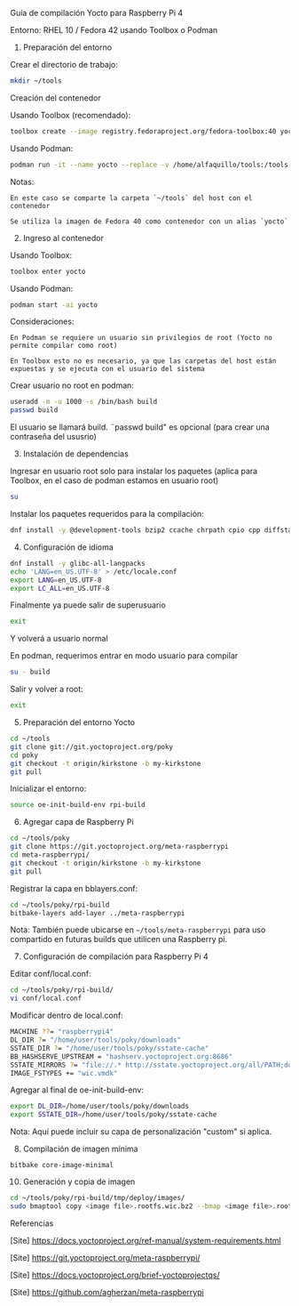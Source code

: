 Guía de compilación Yocto para Raspberry Pi 4

Entorno: RHEL 10 / Fedora 42 usando Toolbox o Podman
1. Preparación del entorno

Crear el directorio de trabajo:
```bash
mkdir ~/tools
```
Creación del contenedor

Usando Toolbox (recomendado):
```bash
toolbox create --image registry.fedoraproject.org/fedora-toolbox:40 yocto
```

Usando Podman:
```bash
podman run -it --name yocto --replace -v /home/alfaquillo/tools:/tools:z registry.fedoraproject.org/fedora-toolbox:40 /bin/bash
```

Notas:

    En este caso se comparte la carpeta `~/tools` del host con el contenedor

    Se utiliza la imagen de Fedora 40 como contenedor con un alias `yocto`

2. Ingreso al contenedor

Usando Toolbox:
```bash
toolbox enter yocto
```

Usando Podman:
```bash
podman start -ai yocto
```

Consideraciones:

    En Podman se requiere un usuario sin privilegios de root (Yocto no permite compilar como root)

    En Toolbox esto no es necesario, ya que las carpetas del host están expuestas y se ejecuta con el usuario del sistema

Crear usuario no root en podman:
```bash
useradd -m -u 1000 -s /bin/bash build
passwd build
```
El usuario se llamará build.
¨passwd build" es opcional (para crear una contraseña del ususrio)

3. Instalación de dependencias

Ingresar en usuario root solo para instalar los paquetes (aplica para Toolbox, en el caso de podman estamos en usuario root)

```bash
su
```

Instalar los paquetes requeridos para la compilación:
```bash
dnf install -y @development-tools bzip2 ccache chrpath cpio cpp diffstat diffutils file findutils gawk gcc gcc-c++ git glibc-devel glibc-langpack-en gzip hostname lz4 make patch perl perl-Data-Dumper perl-File-Compare perl-File-Copy perl-FindBin perl-Text-ParseWords perl-Thread-Queue perl-bignum perl-locale python python3 python3-devel python3-GitPython python3-jinja2 python3-pexpect python3-pip python3-setuptools rpcgen socat tar texinfo unzip wget which xz zstd SDL-devel xterm mesa-libGL-devel nano sudo
```

4. Configuración de idioma

```bash
dnf install -y glibc-all-langpacks
echo 'LANG=en_US.UTF-8' > /etc/locale.conf
export LANG=en_US.UTF-8
export LC_ALL=en_US.UTF-8
```
Finalmente ya puede salir de superusuario

```bash
exit
```
Y volverá a usuario normal

En podman, requerimos entrar en modo usuario para compilar

```bash
su - build
```

Salir y volver a root:
```bash
exit
```

5. Preparación del entorno Yocto

```bash
cd ~/tools
git clone git://git.yoctoproject.org/poky
cd poky
git checkout -t origin/kirkstone -b my-kirkstone
git pull
```

Inicializar el entorno:
```bash
source oe-init-build-env rpi-build
```
6. Agregar capa de Raspberry Pi

```bash
cd ~/tools/poky
git clone https://git.yoctoproject.org/meta-raspberrypi
cd meta-raspberrypi/
git checkout -t origin/kirkstone -b my-kirkstone
git pull
```

Registrar la capa en bblayers.conf:
```bash
cd ~/tools/poky/rpi-build
bitbake-layers add-layer ../meta-raspberrypi
```

Nota: También puede ubicarse en `~/tools/meta-raspberrypi` para uso compartido en futuras builds que utilicen una Raspberry pi.

7. Configuración de compilación para Raspberry Pi 4

Editar conf/local.conf:
```bash
cd ~/tools/poky/rpi-build/
vi conf/local.conf
```

Modificar dentro de local.conf:
```bash
MACHINE ??= "raspberrypi4"
DL_DIR ?= "/home/user/tools/poky/downloads"
SSTATE_DIR ?= "/home/user/tools/poky/sstate-cache"
BB_HASHSERVE_UPSTREAM = "hashserv.yoctoproject.org:8686"
SSTATE_MIRRORS ?= "file://.* http://sstate.yoctoproject.org/all/PATH;downloadfilename=PATH"
IMAGE_FSTYPES += "wic.vmdk"
```

Agregar al final de oe-init-build-env:
```bash
export DL_DIR=/home/user/tools/poky/downloads
export SSTATE_DIR=/home/user/tools/poky/sstate-cache
```


Nota: Aquí puede incluir su capa de personalización "custom" si aplica.

8. Compilación de imagen mínima

```
bitbake core-image-minimal
```

10. Generación y copia de imagen

```bash
cd ~/tools/poky/rpi-build/tmp/deploy/images/
sudo bmaptool copy <image file>.rootfs.wic.bz2 --bmap <image file>.rootfs.wic.bmap <device>
```

Referencias

[Site] https://docs.yoctoproject.org/ref-manual/system-requirements.html

[Site] https://git.yoctoproject.org/meta-raspberrypi/

[Site] https://docs.yoctoproject.org/brief-yoctoprojectqs/

[Site] https://github.com/agherzan/meta-raspberrypi
